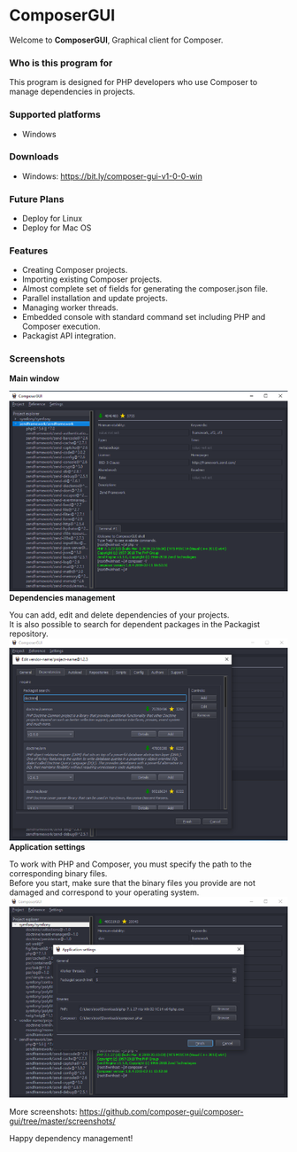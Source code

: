 
# ComposerGUI #

Welcome to **ComposerGUI**, Graphical client for Composer.

### Who is this program for ###

This program is designed for PHP developers who use Composer to manage dependencies in projects.

### Supported platforms ###

  * Windows

### Downloads ###

* Windows: https://bit.ly/composer-gui-v1-0-0-win

### Future Plans ###

* Deploy for Linux
* Deploy for Mac OS


### Features ###
  * Creating Composer projects.
  * Importing existing Composer projects.
  * Almost complete set of fields for generating the composer.json file.
  * Parallel installation and update projects.
  * Managing worker threads.
  * Embedded console with standard command set including PHP and Composer execution.
  * Packagist API integration.

### Screenshots ###
**Main window**  

[![Main window](https://github.com/composer-gui/composer-gui/blob/master/screenshots/main-window.png?raw=true)](https://github.com/composer-gui/composer-gui/blob/master/screenshots/main-window.png?raw=true)  
**Dependencies management** 

You can add, edit and delete dependencies of your projects.  
It is also possible to search for dependent packages in the Packagist repository.
[![Packagist search](https://github.com/composer-gui/composer-gui/blob/master/screenshots/packagist-search.png?raw=true)](https://github.com/composer-gui/composer-gui/blob/master/screenshots/packagist-search.png?raw=true)  
**Application settings**  

To work with PHP and Composer, you must specify the path to the corresponding binary files.  
Before you start, make sure that the binary files you provide are not damaged and correspond to your operating system.
[![Application settings](https://github.com/composer-gui/composer-gui/blob/master/screenshots/application-settings.png?raw=true)](https://github.com/composer-gui/composer-gui/blob/master/screenshots/application-settings.png?raw=true)  

More screenshots: https://github.com/composer-gui/composer-gui/tree/master/screenshots/

Happy dependency management!